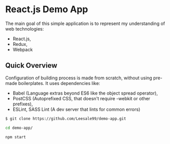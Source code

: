 # React.js Demo App

The main goal of this simple application is to represent my understanding of web technologies:
 - React.js,
 - Redux,
 - Webpack

## Quick Overview

Configuration of building process is made from scratch, without using pre-made boilerplates. It uses dependencies like:
  - Babel (Language extras beyond ES6 like the object spread operator),
  - PostCSS (Autoprefixed CSS, that doesn't require -webkit or other prefixes),
  - ESLint, SASS Lint (A dev server that lints for common errors)

```bash
$ git clone https://github.com/Leesale99/demo-app.git

cd demo-app/

npm start
```
